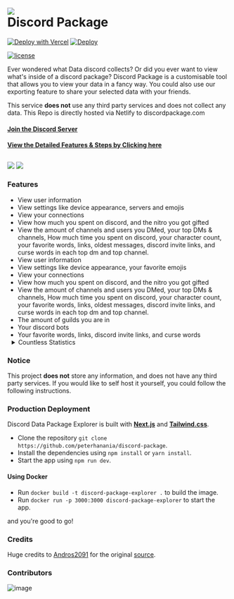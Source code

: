 <h1 align="left">
 <br>
  <a href="https://github.com/peterhanania"><img src="https://i.imgur.com/JXomrnb.png"></a>
  <br>
  Discord Package
  <br>
</h1>

<div align=left>

<a>[![Deploy with Vercel](https://vercel.com/button)](https://vercel.com/new/clone?repository-url=https://github.com/peterhanania/Discord-Package)</a>
<a>
[![Deploy](https://www.herokucdn.com/deploy/button.svg)](https://heroku.com/deploy?template=https://github.com/peterhanania/discord-package)</a>

<a href="https://github.com/peterhanania/discord-package/blob/main/LICENSE.md">
<img src="https://img.shields.io/badge/license-GPL-blue" alt="license">
</a>

</div>

Ever wondered what Data discord collects? Or did you ever want to view what's inside of a discord package? Discord Package is a customisable tool that allows you to view your data in a fancy way. You could also use our exporting feature to share your selected data with your friends.

This service **does not** use any third party services and does not collect any data. This Repo is directly hosted via Netlify to discordpackage.com

#### [Join the Discord Server](https://discord.com/invite/W2zPcgG9F5)

#### [View the Detailed Features & Steps by Clicking here](features.md)

##

<Image src="https://i.imgur.com/MKWRWQo.png" />
<Image src="https://i.imgur.com/gkz1cZc.png" />

### Features

<ul>
<li>View user information</li><li>View settings like device appearance, servers and emojis</li><li>View your connections</li><li>View how much you spent on discord, and the nitro you got gifted</li><li>View the amount of channels and users you DMed, your top DMs & channels, How much time you spent on discord, your character count, your favorite words, links, oldest messages, discord invite links, and curse words in each top dm and top channel. </li>
<li>View user information</li><li>View settings like device appearance, your favorite emojis</li><li>View your connections</li><li>View how much you spent on discord, and the nitro you got gifted</li><li>View the amount of channels and users you DMed, your top DMs & channels, How much time you spent on discord, your character count, your favorite words, links, oldest messages, discord invite links, and curse words in each top dm and top channel. </li>
<li>The amount of guilds you are in</li>
<li>Your discord bots</li><li>Your favorite words, links, discord invite links, and curse words</li>
<details ><summary style="cursor: pointer; margin-left: -14px" >Countless Statistics</summary><li>Accepted Instant Invites</li>
<li>Updated Activities</li>
<li>Added Channel Recipients</li>
<li>Reactions Added</li>
<li>Crashed Apps</li>
<li>Closed Applications</li>
<li>Created Applications</li>
<li>Deleted Applications</li>
<li>Opened Apps</li>
<li>Abused Bots</li>
<li>Compromised Bot Tokens</li>
<li>Reported Calls</li>
<li>Served Captchas</li>
<li>Solved Captchas</li>
<li>Closed Change Logs</li>
<li>Opened Change Logs</li>
<li>Deleted Channels</li>
<li>Opened Channels</li>
<li>Updated Channel Permissions Overwrites</li>
<li>Updated Channels</li>
<li>Closed Tutorials</li>
<li>Copied Instant Invites</li>
<li>Created Channels</li>
<li>Created Emojis</li>
<li>Created Guilds</li>
<li>Opened Create Guild Modal</li>
<li>Created Instant Invites</li>
<li>Updated Custom Statuses</li>
<li>Completed Data Package Requests</li>
<li>Deleted Emojis</li>
<li>Deleted Guilds</li>
<li>Viewed Discord's Dev Portal</li>
<li>Viewed Direct Messages</li>
<li>Emails Opened</li>
<li>Sent Emails</li>
<li>Received External Dynamic Links</li>
<li>Viewed Friend Requests</li>
<li>Failed Friend Requests</li>
<li>Viewed Friends List</li>
<li>Copied Gift Codes</li>
<li>Created Gift Codes</li>
<li>Revoked Gift Codes</li>
<li>Sent Gift Codes</li>
<li>Added Bots</li>
<li>Viewed Guild Discovery</li>
<li>Clicked Guild Insights Settings CTA</li>
<li>Joined Guilds</li>
<li>Updated Guild Members</li>
<li>Updated Guild Roles</li>
<li>Viewed Guild Settings Discovery</li>
<li>Updated Guild Settings</li>
<li>Viewed Guilds</li>
<li>Clicked Inbox Channels</li>
<li>Opened Invite Apps</li>
<li>Opened Invites</li>
<li>Sent Invites</li>
<li>Viewed Invites</li>
<li>Joined Calls</li>
<li>Viewed Join Guild Modal</li>
<li>Joined Voice Channels</li>
<li>Toggled Keyboard Mode</li>
<li>Used Keyboard Shortcuts</li>
<li>Left Guilds</li>
<li>Left Voice Channels</li>
<li>Attempted Logins</li>
<li>Successful Logins</li>
<li>Viewed Member List</li>
<li>Updated Message Attachments</li>
<li>Edited Messages</li>
<li>Edited Messages using Up Arrow</li>
<li>Dismissed Modals</li>
<li>Detected new Login Locations</li>
<li>Clicked Notifications</li>
<li>Updated Notification Settings</li>
<li>Accepted OAuth2 Authorizations</li>
<li>Viewed OAuth2 Authorizations</li>
<li>Opened Modals</li>
<li>Opened Popouts</li>
<li>Requested Permissions</li>
<li>Messages Pinned</li>
<li>Viewed Promotions</li>
<li>Removed Reactions</li>
<li>Started Replies</li>
<li>Calls Rang</li>
<li>Failed Screensharing</li>
<li>Closed Searches</li>
<li>Opened Searches</li>
<li>Expanded Search Results</li>
<li>Changed Search Results Sort</li>
<li>Viewed Search Results</li>
<li>Started Searches</li>
<li>Sent Messages</li>
<li>Used Slash Commands</li>
<li>Started Calls</li>
<li>Canceled Subscriptions</li>
<li>Completed Transactions</li>
<li>Notes Updated</li>
<li>Updated User Settings</li>
<li>Updated User Accounts</li>
<li>Updated your Avatar</li>
<li>Updated User Phone Numbers</li>
<li>Ended Streams</li>
<li>Started Streams</li>
<li>Selected View As Roles</li>
<li>Disconnected From Voice</li>
<li>Created Webhooks</li>
<li>Deleted Webhooks</li></details>
</ul>

### Notice

This project **does not** store any information, and does not have any third party services. If you would like to self host it yourself, you could follow the following instructions.

### Production Deployment

Discord Data Package Explorer is built with **[Next.js](https://nextjs.org/)** and **[Tailwind.css](https://tailwindcss.com/)**.

- Clone the repository `git clone https://github.com/peterhanania/discord-package`.
- Install the dependencies using `npm install` or `yarn install`.
- Start the app using `npm run dev`.

#### Using Docker

- Run `docker build -t discord-package-explorer .` to build the image.
- Run `docker run -p 3000:3000 discord-package-explorer` to start the app.

and you're good to go!

### Credits

Huge credits to [Andros2091](https://github.com/Androz2091) for the original [source](https://github.com/Androz2091/discord-data-package-explorer).

### Contributors

![image](https://contrib.rocks/image?repo=peterhanania/Discord-Package)

